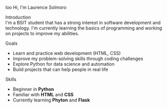 loo Hi, I'm Laurence Solmoro  

 Introduction  
I'm a BSIT student that has a strong interest in software development and technology.  I'm currently learning the basics of programming and working on projects to improve my abilities.

 Goals  
- Learn and practice web development (HTML, CSS)  
- Improve my problem-solving skills through coding challenges  
- Explore Python for data science and automation  
- Build projects that can help people in real life  

 Skills  
- Beginner in **Python**
- Familiar with **HTML** and **CSS**  
- Currently learning **Phyton** and **Flask** 
